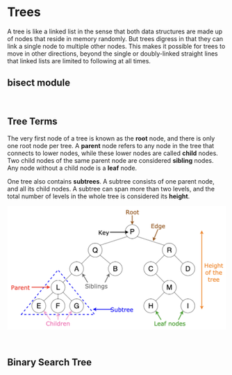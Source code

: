 # Trees
A tree is like a linked list in the sense that both data structures are made up of nodes that reside in memory randomly. But trees digress in that they can link a single node to multiple other nodes. This makes it possible for trees to move in other directions, beyond the single or doubly-linked straight lines that linked lists are limited to following at all times.

## bisect module

&nbsp;
## Tree Terms
The very first node of a tree is known as the **root** node, and there is only one root node per tree. A **parent** node refers to any node in the tree that connects to lower nodes, while these lower nodes are called **child** nodes. Two child nodes of the same parent node are considered **sibling** nodes. Any node without a child node is a **leaf** node. 

One tree also contains **subtrees**. A subtree consists of one parent node, and all its child nodes. A subtree can span more than two levels, and the total number of levels in the whole tree is considered its **height**.

![Image displaying the properties of a binary tree](../images/treeTerms.png)

&nbsp;
## Binary Search Tree